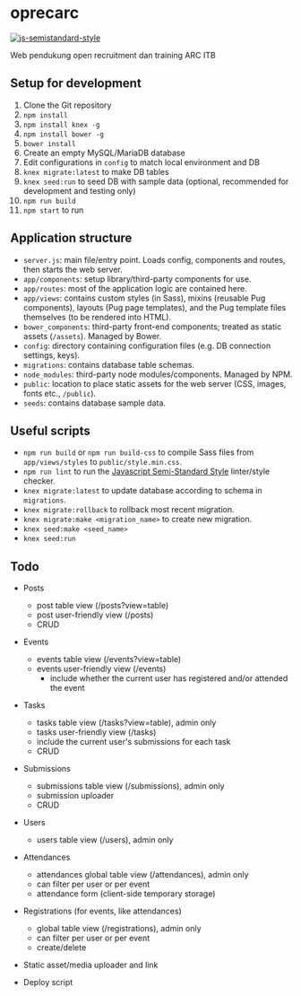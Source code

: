 # oprecarc

[![js-semistandard-style](https://img.shields.io/badge/code%20style-semistandard-brightgreen.svg?style=flat-square)](https://github.com/Flet/semistandard)

Web pendukung open recruitment dan training ARC ITB

## Setup for development

1. Clone the Git repository
2. `npm install`
3. `npm install knex -g`
4. `npm install bower -g`
5. `bower install`
6. Create an empty MySQL/MariaDB database
7. Edit configurations in `config` to match local environment and DB
8. `knex migrate:latest` to make DB tables
9. `knex seed:run` to seed DB with sample data (optional, recommended for development and testing only)
10. `npm run build`
11. `npm start` to run

## Application structure

- `server.js`: main file/entry point. Loads config, components and routes, then starts the web server.
- `app/components`: setup library/third-party components for use.
- `app/routes`: most of the application logic are contained here.
- `app/views`: contains custom styles (in Sass), mixins (reusable Pug components), layouts (Pug page templates), and the Pug template files themselves (to be rendered into HTML).
- `bower_components`: third-party front-end components; treated as static assets (`/assets`). Managed by Bower.
- `config`: directory containing configuration files (e.g. DB connection settings, keys).
- `migrations`: contains database table schemas.
- `node_modules`: third-party node modules/components. Managed by NPM.
- `public`: location to place static assets for the web server (CSS, images, fonts etc., `/public`).
- `seeds`: contains database sample data.

## Useful scripts

- `npm run build` or `npm run build-css` to compile Sass files from `app/views/styles` to `public/style.min.css`.
- `npm run lint` to run the [Javascript Semi-Standard Style](https://github.com/Flet/semistandard) linter/style checker.
- `knex migrate:latest` to update database according to schema in `migrations`.
- `knex migrate:rollback` to rollback most recent migration.
- `knex migrate:make <migration_name>` to create new migration.
- `knex seed:make <seed_name>`
- `knex seed:run`

## Todo

- Posts
  - post table view (/posts?view=table)
  - post user-friendly view (/posts)
  - CRUD

- Events
  - events table view (/events?view=table)
  - events user-friendly view (/events)
    * include whether the current user has registered and/or attended the event

- Tasks
  - tasks table view (/tasks?view=table), admin only
  - tasks user-friendly view (/tasks)
  * include the current user's submissions for each task
  - CRUD

- Submissions
  - submissions table view (/submissions), admin only
  - submission uploader
  - CRUD

- Users
  - users table view (/users), admin only

- Attendances
  - attendances global table view (/attendances), admin only
  * can filter per user or per event
  - attendance form (client-side temporary storage)

- Registrations (for events, like attendances)
  - global table view (/registrations), admin only
  * can filter per user or per event
  - create/delete

- Static asset/media uploader and link

- Deploy script
